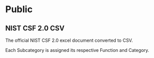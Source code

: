 # Public

## NIST CSF 2.0 CSV

The official NIST CSF 2.0 excel document converted to CSV. 

Each Subcategory is assigned its respective Function and Category.
